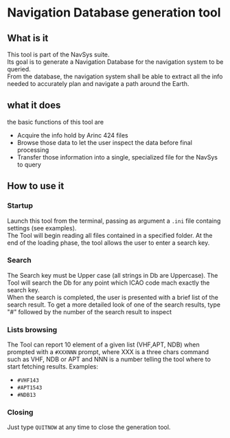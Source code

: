 # Navigation Database generation tool
## What is it
This tool is part of the NavSys suite.<br>
Its goal is to generate a Navigation Database for the navigation system to be queried.<br>
From the database, the navigation system shall be able to extract all the info needed to accurately plan and navigate a path around the Earth.
## what it does
the basic functions of this tool are
 - Acquire the info hold by Arinc 424 files
 - Browse those data to let the user inspect the data before final processing
 - Transfer those information into a single, specialized file for the NavSys to query
## How to use it
### Startup
Launch this tool from the terminal, passing as argument a `.ini` file containg settings (see examples).<br>
The Tool will begin reading all files contained in a specified folder.
At the end of the loading phase, the tool allows the user to enter a search key.
### Search
The Search key must be Upper case (all strings in Db are Uppercase). The Tool will search the Db for any point which ICAO code mach exactly the search key.<br>
When the search is completed, the user is presented with a brief list of the search result. To get a more detailed look of one of the search results, type "#" followed by the number  of the search result to inspect
### Lists browsing
The Tool can report 10 element of a given list (VHF,APT, NDB) when prompted with a `#XXXNNN` prompt, where XXX is a three chars command such as VHF, NDB or APT and NNN is a number telling the tool where to start fetching results. Examples:<br>
* `#VHF143`
* `#APT1543`
* `#NDB13`
### Closing
Just type `QUITNOW` at any time to close the generation tool.